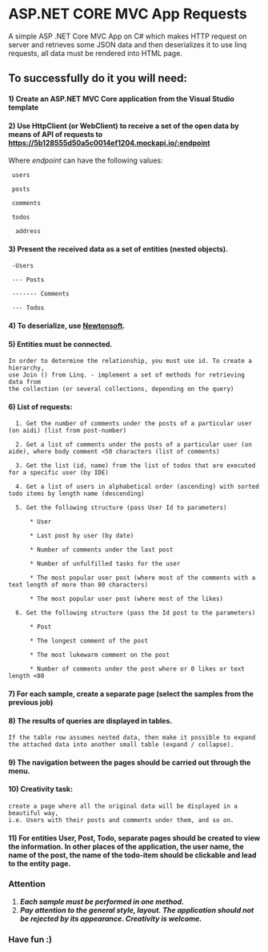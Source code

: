 # ASP.NET CORE MVC App Requests
A simple ASP .NET Core MVC App on C# which makes HTTP request on server and retrieves some JSON data and then deserializes it to use linq requests, all data must be rendered into HTML page.
## To successfully do it you will need:

#### 1) Create an ASP.NET MVC Core application from the Visual Studio template

#### 2) Use HttpClient (or WebClient) to receive a set of the open data by means of API of requests to https://5b128555d50a5c0014ef1204.mockapi.io/:endpoint

Where _endpoint_ can have the following values:
     
     users

     posts

     comments

     todos

      address
   #### 3) Present the received data as a set of entities (nested objects).
     -Users
 
     --- Posts
 
     ------- Comments
 
     --- Todos
 
#### 4) To deserialize, use [Newtonsoft](https://www.newtonsoft.com/json).

#### 5) Entities must be connected. 

    In order to determine the relationship, you must use id. To create a hierarchy, 
    use Join () from Linq. - implement a set of methods for retrieving data from 
    the collection (or several collections, depending on the query)

#### 6) List of requests:

      1. Get the number of comments under the posts of a particular user (on aidi) (list from post-number)

      2. Get a list of comments under the posts of a particular user (on aide), where body comment <50 characters (list of comments)

      3. Get the list (id, name) from the list of todos that are executed for a specific user (by IDE)

      4. Get a list of users in alphabetical order (ascending) with sorted todo items by length name (descending)

      5. Get the following structure (pass User Id to parameters)

          * User

          * Last post by user (by date)

          * Number of comments under the last post

          * Number of unfulfilled tasks for the user

          * The most popular user post (where most of the comments with a text length of more than 80 characters)

          * The most popular user post (where most of the likes)

      6. Get the following structure (pass the Id post to the parameters)

          * Post

          * The longest comment of the post

          * The most lukewarm comment on the post

          * Number of comments under the post where or 0 likes or text length <80
    
#### 7) For each sample, create a separate page (select the samples from the previous job)

#### 8) The results of queries are displayed in tables. 

    If the table row assumes nested data, then make it possible to expand 
    the attached data into another small table (expand / collapse).

#### 9) The navigation between the pages should be carried out through the menu.

#### 10) Creativity task: 
    create a page where all the original data will be displayed in a beautiful way,
    i.e. Users with their posts and comments under them, and so on.
    
#### 11) For entities User, Post, Todo, separate pages should be created to view the information. In other places of the application, the user name, the name of the post, the name of the todo-item should be clickable and lead to the entity page.    
    
### Attention

1) _**Each sample must be performed in one method.**_
2) _**Pay attention to the general style, layout. The application should not be rejected by its appearance. Creativity is welcome.**_   
### Have fun :)

